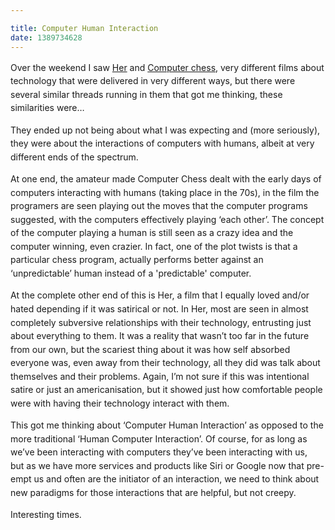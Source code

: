 ```yaml
---

title: Computer Human Interaction
date: 1389734628
---
```

<p class="p1"><span style="line-height: 1.538em;">Over the weekend I saw <a href="https://www.imdb.com/title/tt1798709/" target="_blank">Her</a>&nbsp;and <a href="https://www.imdb.com/title/tt2007360/" target="_blank">Computer chess</a>, very different films about technology that were delivered in very different ways, but there were several similar threads running in them that got me thinking, these similarities were&hellip;<p class="p1"><span style="line-height: 1.538em;">They ended up not being about what I was expecting and (more seriously), they were about the interactions of computers with humans, albeit at very different ends of the spectrum.<p class="p1"><span style="line-height: 1.538em;">At one end, the amateur made Computer Chess dealt with the early days of computers interacting with humans (taking place in the 70s), in the film the programers are seen playing out the moves that the computer programs suggested, with the computers effectively playing &lsquo;each other&rsquo;. The concept of the computer playing a human is still seen as a crazy idea and the computer winning, even crazier. In fact, one of the plot twists is that a particular chess program, actually performs better against an &lsquo;unpredictable&rsquo; human instead of a &#39;predictable&#39; computer.<p class="p1"><span style="line-height: 1.538em;">At the complete other end of this is Her, a film that I equally loved and/or hated depending if it was satirical or not. In Her, most are seen in almost completely subversive relationships with their technology, entrusting just about everything to them. It was a reality that wasn&rsquo;t too far in the future from our own, but the scariest thing about it was how self absorbed everyone was, even away from their technology, all they did was talk about themselves and their problems. Again, I&rsquo;m not sure if this was intentional satire or just an americanisation, but it showed just how comfortable people were with having their technology interact with them.<p class="p1"><span style="line-height: 1.538em;">This got me thinking about &lsquo;Computer Human Interaction&rsquo; as opposed to the more traditional &lsquo;Human Computer Interaction&rsquo;. Of course, for as long as we&rsquo;ve been interacting with computers they&rsquo;ve been interacting with us,&nbsp; but as we have more services and products like Siri or Google now that pre-empt us and often are the initiator of an interaction, we need to think about new paradigms for those interactions that are helpful, but not creepy.<p class="p1"><span style="line-height: 1.538em;">Interesting times.
